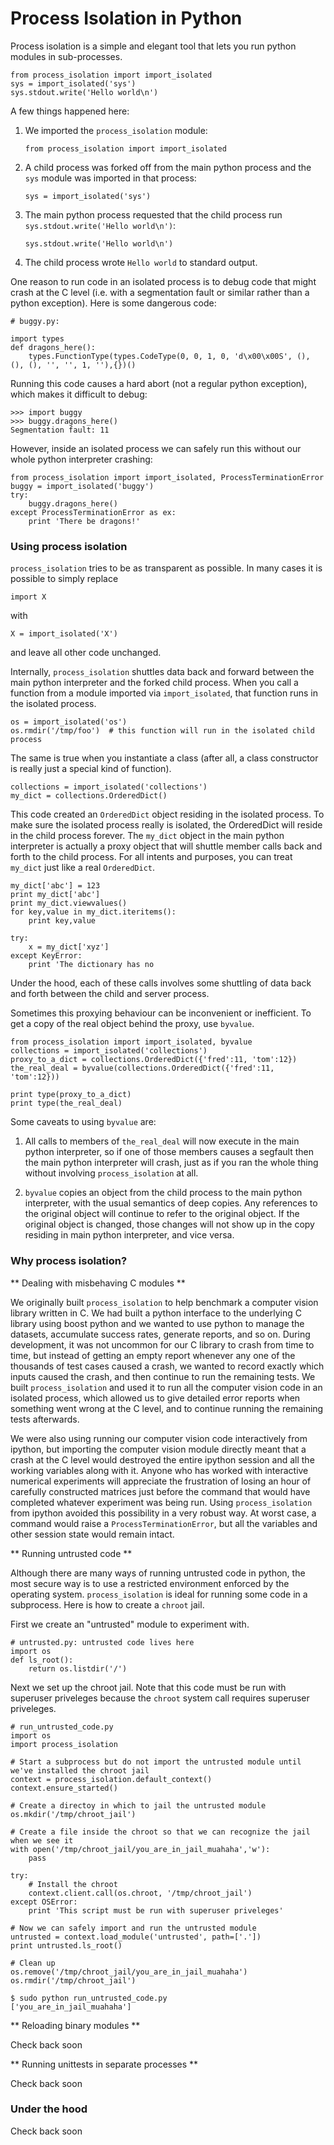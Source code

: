 # Process Isolation in Python

Process isolation is a simple and elegant tool that lets you run
python modules in sub-processes.

```
from process_isolation import import_isolated
sys = import_isolated('sys')
sys.stdout.write('Hello world\n')
````

A few things happened here:

1. We imported the `process_isolation` module:
    ```
    from process_isolation import import_isolated
    ````

2. A child process was forked off from the main python process and the
   `sys` module was imported in that process:
    ```
    sys = import_isolated('sys')
    ```

3. The main python process requested that the child process run
    `sys.stdout.write('Hello world\n')`:
    ```
    sys.stdout.write('Hello world\n')
    ```

4. The child process wrote `Hello world` to standard output.


One reason to run code in an isolated process is to debug code that
might crash at the C level (i.e. with a segmentation fault or similar
rather than a python exception). Here is some dangerous code:

```
# buggy.py:

import types
def dragons_here():
    types.FunctionType(types.CodeType(0, 0, 1, 0, 'd\x00\x00S', (), (), (), '', '', 1, ''),{})()
```

Running this code causes a hard abort (not a regular python exception),
which makes it difficult to debug:

```
>>> import buggy
>>> buggy.dragons_here()
Segmentation fault: 11
```

However, inside an isolated process we can safely run this without our
whole python interpreter crashing:

```
from process_isolation import import_isolated, ProcessTerminationError
buggy = import_isolated('buggy')
try:
    buggy.dragons_here()
except ProcessTerminationError as ex:
    print 'There be dragons!'
```

### Using process isolation

`process_isolation` tries to be as transparent as possible. In many
cases it is possible to simply replace 

    import X

with 

    X = import_isolated('X')

and leave all other code unchanged. 

Internally, `process_isolation` shuttles data back and forward between
the main python interpreter and the forked child process. When you
call a function from a module imported via `import_isolated`, that
function runs in the isolated process.

```
os = import_isolated('os')
os.rmdir('/tmp/foo')  # this function will run in the isolated child process
```

The same is true when you instantiate a class (after all, a class
constructor is really just a special kind of function).

```
collections = import_isolated('collections')
my_dict = collections.OrderedDict()
```

This code created an `OrderedDict` object residing in the isolated
process. To make sure the isolated process really is isolated, the
OrderedDict will reside in the child process forever. The `my_dict`
object in the main python interpreter is actually a proxy object that
will shuttle member calls back and forth to the child process. For all
intents and purposes, you can treat `my_dict` just like a real
`OrderedDict`.

```
my_dict['abc'] = 123
print my_dict['abc']
print my_dict.viewvalues()
for key,value in my_dict.iteritems():
    print key,value

try:
    x = my_dict['xyz']
except KeyError:
    print 'The dictionary has no 
```

Under the hood, each of these calls involves some shuttling of data
back and forth between the child and server process.

Sometimes this proxying behaviour can be inconvenient or
inefficient. To get a copy of the real object behind the proxy, use `byvalue`.

```
from process_isolation import import_isolated, byvalue
collections = import_isolated('collections')
proxy_to_a_dict = collections.OrderedDict({'fred':11, 'tom':12})
the_real_deal = byvalue(collections.OrderedDict({'fred':11, 'tom':12}))

print type(proxy_to_a_dict)
print type(the_real_deal)
```

Some caveats to using `byvalue` are:

1. All calls to members of `the_real_deal` will now execute in the
main python interpreter, so if one of those members causes a segfault
then the main python interpreter will crash, just as if you ran the
whole thing without involving `process_isolation` at all.

2. `byvalue` copies an object from the child process to the main
python interpreter, with the usual semantics of deep copies. Any
references to the original object will continue to refer to the
original object. If the original object is changed, those changes will
not show up in the copy residing in main python interpreter, and vice
versa.

### Why process isolation?

** Dealing with misbehaving C modules **

We originally built `process_isolation` to help benchmark a computer
vision library written in C. We had built a python interface to the
underlying C library using boost python and we wanted to use python to
manage the datasets, accumulate success rates, generate reports, and
so on. During development, it was not uncommon for our C library to
crash from time to time, but instead of getting an empty report
whenever any one of the thousands of test cases caused a crash, we
wanted to record exactly which inputs caused the crash, and then
continue to run the remaining tests. We built `process_isolation` and
used it to run all the computer vision code in an isolated process,
which allowed us to give detailed error reports when something went
wrong at the C level, and to continue running the remaining tests
afterwards.

We were also using running our computer vision code interactively from
ipython, but importing the computer vision module directly meant that
a crash at the C level would destroyed the entire ipython session and
all the working variables along with it. Anyone who has worked with
interactive numerical experiments will appreciate the frustration of
losing an hour of carefully constructed matrices just before the
command that would have completed whatever experiment was being
run. Using `process_isolation` from ipython avoided this possibility
in a very robust way. At worst case, a command would raise a
`ProcessTerminationError`, but all the variables and other session
state would remain intact.

** Running untrusted code **

Although there are many ways of running untrusted code in python, the
most secure way is to use a restricted environment enforced by the
operating system. `process_isolation` is ideal for running some code
in a subprocess. Here is how to create a `chroot` jail. 

First we create an "untrusted" module to experiment with.

```
# untrusted.py: untrusted code lives here
import os
def ls_root():
    return os.listdir('/')
```

Next we set up the chroot jail. Note that this code must be run with
superuser priveleges because the `chroot` system call requires
superuser priveleges.

```
# run_untrusted_code.py
import os
import process_isolation

# Start a subprocess but do not import the untrusted module until we've installed the chroot jail
context = process_isolation.default_context()
context.ensure_started()

# Create a directoy in which to jail the untrusted module
os.mkdir('/tmp/chroot_jail')

# Create a file inside the chroot so that we can recognize the jail when we see it
with open('/tmp/chroot_jail/you_are_in_jail_muahaha','w'):
    pass

try:
    # Install the chroot
    context.client.call(os.chroot, '/tmp/chroot_jail')
except OSError:
    print 'This script must be run with superuser priveleges'

# Now we can safely import and run the untrusted module
untrusted = context.load_module('untrusted', path=['.'])
print untrusted.ls_root()

# Clean up
os.remove('/tmp/chroot_jail/you_are_in_jail_muahaha')
os.rmdir('/tmp/chroot_jail')
```

```
$ sudo python run_untrusted_code.py
['you_are_in_jail_muahaha']
```

** Reloading binary modules **

Check back soon

** Running unittests in separate processes **

Check back soon

### Under the hood

Check back soon

